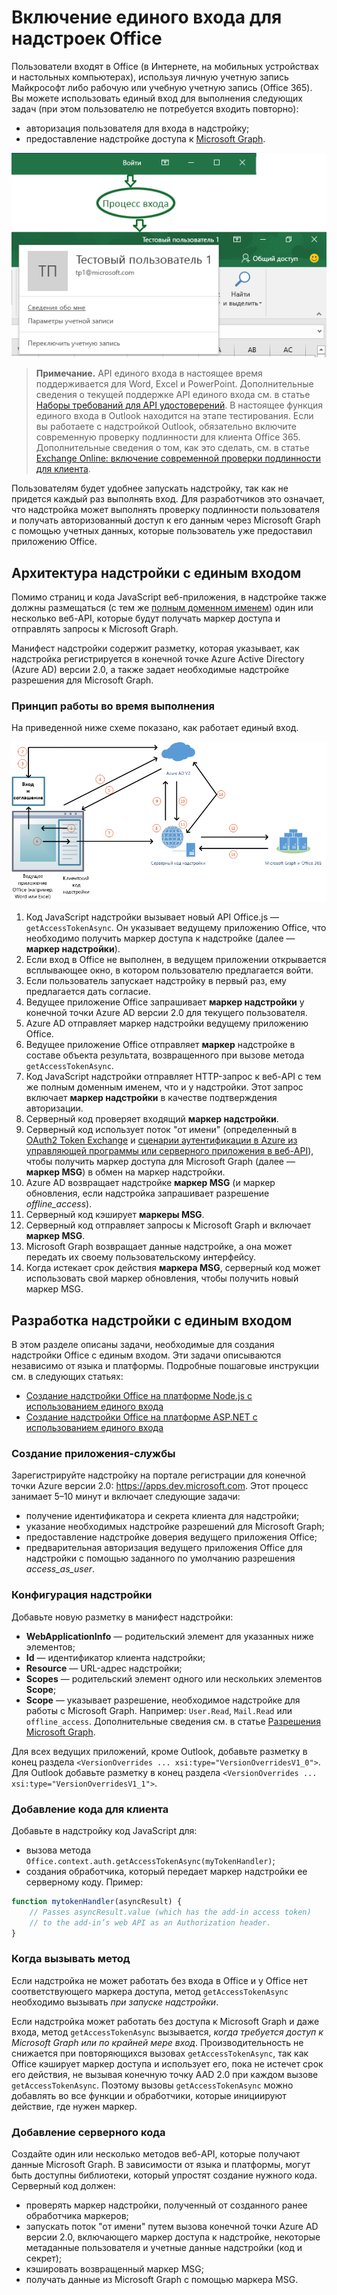 # <a name="enable-single-sign-on-for-office-add-ins"></a>Включение единого входа для надстроек Office

Пользователи входят в Office (в Интернете, на мобильных устройствах и настольных компьютерах), используя личную учетную запись Майкрософт либо рабочую или учебную учетную запись (Office 365). Вы можете использовать единый вход для выполнения следующих задач (при этом пользователю не потребуется входить повторно):

* авторизация пользователя для входа в надстройку;
* предоставление надстройке доступа к [Microsoft Graph](https://developer.microsoft.com/graph/docs).

![Изображение, иллюстрирующее процесс входа в надстройку](../images/OfficeHostTitleBarLogin.png)

>**Примечание.** API единого входа в настоящее время поддерживается для Word, Excel и PowerPoint. Дополнительные сведения о текущей поддержке API единого входа см. в статье [Наборы требований для API удостоверений](http://dev.office.com/reference/add-ins/requirement-sets/identity-api-requirement-sets).
> В настоящее функция единого входа в Outlook находится на этапе тестирования. Если вы работаете с надстройкой Outlook, обязательно включите современную проверку подлинности для клиента Office 365. Дополнительные сведения о том, как это сделать, см. в статье [Exchange Online: включение современной проверки подлинности для клиента](https://social.technet.microsoft.com/wiki/contents/articles/32711.exchange-online-how-to-enable-your-tenant-for-modern-authentication.aspx).

Пользователям будет удобнее запускать надстройку, так как не придется каждый раз выполнять вход. Для разработчиков это означает, что надстройка может выполнять проверку подлинности пользователя и получать авторизованный доступ к его данным через Microsoft Graph с помощью учетных данных, которые пользователь уже предоставил приложению Office.

## <a name="sso-add-in-architecture"></a>Архитектура надстройки с единым входом

Помимо страниц и кода JavaScript веб-приложения, в надстройке также должны размещаться (с тем же [полным доменном именем](https://msdn.microsoft.com/ru-ru/library/windows/desktop/ms682135.aspx#_dns_fully_qualified_domain_name_fqdn__gly)) один или несколько веб-API, которые будут получать маркер доступа и отправлять запросы к Microsoft Graph.

Манифест надстройки содержит разметку, которая указывает, как надстройка регистрируется в конечной точке Azure Active Directory (Azure AD) версии 2.0, а также задает необходимые надстройке разрешения для Microsoft Graph.

### <a name="how-it-works-at-runtime"></a>Принцип работы во время выполнения

На приведенной ниже схеме показано, как работает единый вход.
<!-- Minor fixes to the text in the diagram - change V2 to v2.0, and change "(e.g. Word, Excel, etc.)" to "(for example, Word, Excel)". -->
![Схема единого входа](../images/SSOOverviewDiagram.png)

1. Код JavaScript надстройки вызывает новый API Office.js — `getAccessTokenAsync`. Он указывает ведущему приложению Office, что необходимо получить маркер доступа к надстройке (далее — **маркер надстройки**).
1. Если вход в Office не выполнен, в ведущем приложении открывается всплывающее окно, в котором пользователю предлагается войти.
1.  Если пользователь запускает надстройку в первый раз, ему предлагается дать согласие.
1. Ведущее приложение Office запрашивает **маркер надстройки** у конечной точки Azure AD версии 2.0 для текущего пользователя.
1. Azure AD отправляет маркер надстройки ведущему приложению Office.
1. Ведущее приложение Office отправляет **маркер** надстройке в составе объекта результата, возвращенного при вызове метода `getAccessTokenAsync`.
1. Код JavaScript надстройки отправляет HTTP-запрос к веб-API с тем же полным доменным именем, что и у надстройки. Этот запрос включает **маркер надстройки** в качестве подтверждения авторизации.  
1. Серверный код проверяет входящий **маркер надстройки**.
1. Серверный код использует поток "от имени" (определенный в [OAuth2 Token Exchange](https://tools.ietf.org/html/draft-ietf-oauth-token-exchange-02) и [сценарии аутентификации в Azure из управляющей программы или серверного приложения в веб-API](https://docs.microsoft.com/ru-ru/azure/active-directory/develop/active-directory-authentication-scenarios#daemon-or-server-application-to-web-api)), чтобы получить маркер доступа для Microsoft Graph (далее — **маркер MSG**) в обмен на маркер надстройки.
1. Azure AD возвращает надстройке **маркер MSG** (и маркер обновления, если надстройка запрашивает разрешение *offline_access*).
1. Серверный код кэширует **маркеры MSG**.
1. Серверный код отправляет запросы к Microsoft Graph и включает **маркер MSG**.
1. Microsoft Graph возвращает данные надстройке, а она может передать их своему пользовательскому интерфейсу.
1. Когда истекает срок действия **маркера MSG**, серверный код может использовать свой маркер обновления, чтобы получить новый маркер MSG.

## <a name="develop-an-sso-add-in"></a>Разработка надстройки с единым входом

В этом разделе описаны задачи, необходимые для создания надстройки Office с единым входом. Эти задачи описываются независимо от языка и платформы. Подробные пошаговые инструкции см. в следующих статьях:

* [Создание надстройки Office на платформе Node.js с использованием единого входа](../develop/create-sso-office-add-ins-nodejs.md)
* [Создание надстройки Office на платформе ASP.NET с использованием единого входа](../develop/create-sso-office-add-ins-aspnet.md)

### <a name="create-the-service-application"></a>Создание приложения-службы

Зарегистрируйте надстройку на портале регистрации для конечной точки Azure версии 2.0: https://apps.dev.microsoft.com. Этот процесс занимает 5–10 минут и включает следующие задачи:

* получение идентификатора и секрета клиента для надстройки;
* указание необходимых надстройке разрешений для Microsoft Graph;
* предоставление надстройке доверия ведущего приложения Office;
* предварительная авторизация ведущего приложения Office для надстройки с помощью заданного по умолчанию разрешения *access_as_user*.

### <a name="configure-the-add-in"></a>Конфигурация надстройки

Добавьте новую разметку в манифест надстройки:

* **WebApplicationInfo** — родительский элемент для указанных ниже элементов;
* **Id** — идентификатор клиента надстройки;
* **Resource** — URL-адрес надстройки;
* **Scopes** — родительский элемент одного или нескольких элементов **Scope**;
* **Scope** — указывает разрешение, необходимое надстройке для работы с Microsoft Graph. Например: `User.Read`, `Mail.Read` или `offline_access`. Дополнительные сведения см. в статье [Разрешения Microsoft Graph](https://developer.microsoft.com/en-us/graph/docs/concepts/permissions_reference).

Для всех ведущих приложений, кроме Outlook, добавьте разметку в конец раздела `<VersionOverrides ... xsi:type="VersionOverridesV1_0">`. Для Outlook добавьте разметку в конец раздела `<VersionOverrides ... xsi:type="VersionOverridesV1_1">`.

### <a name="add-client-side-code"></a>Добавление кода для клиента

Добавьте в надстройку код JavaScript для:

* вызова метода `Office.context.auth.getAccessTokenAsync(myTokenHandler)`;
* создания обработчика, который передает маркер надстройки ее серверному коду. Пример:

```js
function mytokenHandler(asyncResult) {
    // Passes asyncResult.value (which has the add-in access token)
    // to the add-in’s web API as an Authorization header.
}
```

### <a name="when-to-call-the-method"></a>Когда вызывать метод

Если надстройка не может работать без входа в Office и у Office нет соответствующего маркера доступа, метод `getAccessTokenAsync` необходимо вызывать *при запуске надстройки*.

Если надстройка может работать без доступа к Microsoft Graph и даже входа, метод `getAccessTokenAsync` вызывается, *когда требуется доступ к Microsoft Graph или по крайней мере вход*. Производительность не снижается при повторяющихся вызовах `getAccessTokenAsync`, так как Office кэширует маркер доступа и использует его, пока не истечет срок его действия, не вызывая конечную точку AAD 2.0 при каждом вызове `getAccessTokenAsync`. Поэтому вызовы `getAccessTokenAsync` можно добавлять во все функции и обработчики, которые инициируют действие, где нужен маркер.

### <a name="add-server-side-code"></a>Добавление серверного кода

Создайте один или несколько методов веб-API, которые получают данные Microsoft Graph. В зависимости от языка и платформы, могут быть доступны библиотеки, который упростят создание нужного кода. Серверный код должен:

* проверять маркер надстройки, полученный от созданного ранее обработчика маркеров;
* запускать поток "от имени" путем вызова конечной точки Azure AD версии 2.0, включающего маркер доступа к надстройке, некоторые метаданные пользователя и учетные данные надстройки (код и секрет);
* кэшировать возвращенный маркер MSG;
* получать данные из Microsoft Graph с помощью маркера MSG.
